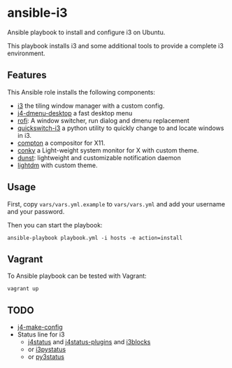 # ansible-i3

Ansible playbook to install and configure i3 on Ubuntu.

This playbook installs i3 and some additional tools to provide a complete i3 environment.


## Features

This Ansible role installs the following components:

  * [i3](https://i3wm.org/) the tiling window manager with a custom config.
  * [j4-dmenu-desktop](https://github.com/enkore/j4-dmenu-desktop) a fast desktop menu
  * [rofi](https://davedavenport.github.io/rofi/): A window switcher, run dialog and dmenu replacement
  * [quickswitch-i3](https://github.com/proxypoke/quickswitch-for-i3) a python utility to quickly change to and locate windows in i3.
  * [compton](https://github.com/chjj/compton) a compositor for X11.
  * [conky](https://github.com/brndnmtthws/conky) a Light-weight system monitor for X with custom theme.
  * [dunst](http://www.knopwob.org/dunst/): lightweight and customizable notification daemon
  * [lightdm](https://www.freedesktop.org/wiki/Software/LightDM/) with custom theme.



## Usage

First, copy `vars/vars.yml.example` to `vars/vars.yml` and add your username and your password.


Then you can start the playbook:

```
ansible-playbook playbook.yml -i hosts -e action=install
```


## Vagrant

To Ansible playbook can be tested with Vagrant:

```
vagrant up
```


## TODO

  * [j4-make-config](https://github.com/okraits/j4-make-config)
  * Status line for i3
    * [j4status](https://j4status.j4tools.org/) and [j4status-plugins](https://j4status.j4tools.org/j4status-plugins/) and [i3blocks](https://github.com/vivien/i3blocks)
    * or [i3pystatus](https://github.com/enkore/i3pystatus)
    * or [py3status](https://github.com/ultrabug/py3status)
